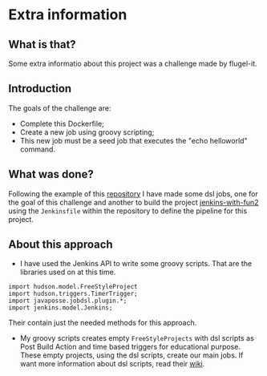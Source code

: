 # Extra information

## What is that?

Some extra informatio about this project was a challenge made by flugel-it.

## Introduction

The goals of the challenge are:

* Complete this Dockerfile;
* Create a new job using groovy scripting;
* This new job must be a seed job that executes the "echo helloworld" command.

## What was done?

Following the example of this
[repository](https://github.com/linagora/james-jenkins/blob/master/create-dsl-job.groovy)
I have made some dsl jobs, one for the goal of this challenge and another to
build the project
[jenkins-with-fun2](https://github.com/flugel-it/fun-with-jenkins2) using the
`Jenkinsfile` within the repository to define the pipeline for this project.

## About this approach

* I have used the Jenkins API to write some groovy scripts. That are the
libraries used on at this time.
```
import hudson.model.FreeStyleProject
import hudson.triggers.TimerTrigger;
import javaposse.jobdsl.plugin.*;
import jenkins.model.Jenkins;
```
Their contain just the needed methods for this approach.


* My groovy scripts creates empty `FreeStyleProjects` with dsl scripts as Post
  Build Action and time based triggers for educational purpose. These empty
projects, using the dsl scripts, create our main jobs. If want more
information about dsl scripts, read their
[wiki](https://github.com/jenkinsci/job-dsl-plugin/wiki).
